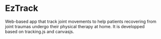 # EzTrack
Web-based app that track joint movements to help patients recovering from joint traumas undergo their physical therapy at home. It is developped based on tracking.js and canvasjs.
